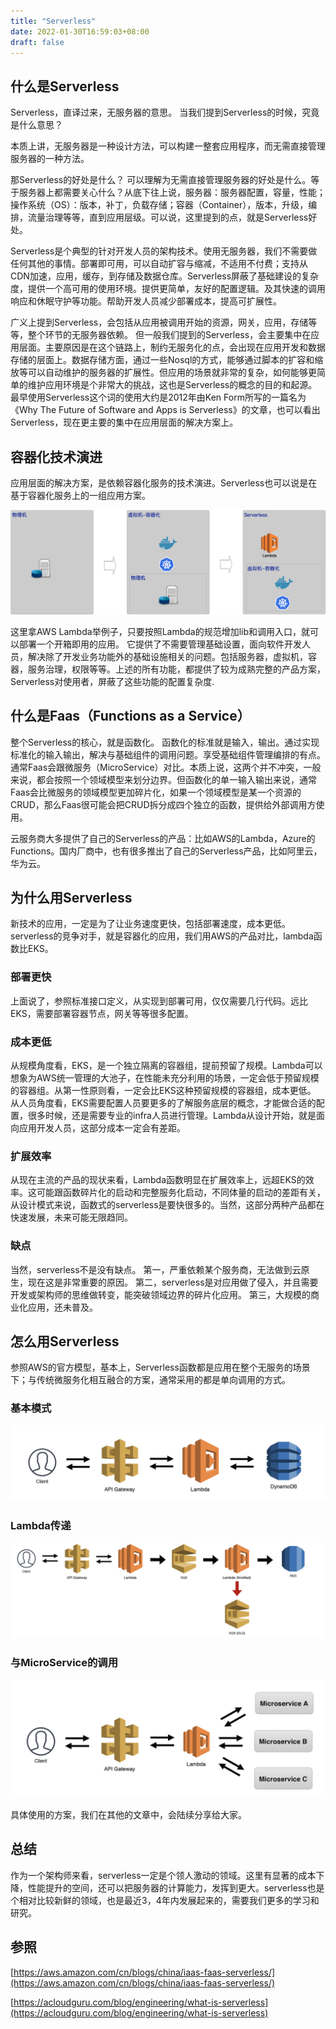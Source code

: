 ```yaml
---
title: "Serverless"
date: 2022-01-30T16:59:03+08:00
draft: false
---
```


## 什么是Serverless

Serverless，直译过来，无服务器的意思。
当我们提到Serverless的时候，究竟是什么意思？

本质上讲，无服务器是一种设计方法，可以构建一整套应用程序，而无需直接管理服务器的一种方法。

那Serverless的好处是什么？
可以理解为无需直接管理服务器的好处是什么。等于服务器上都需要关心什么？从底下往上说，服务器：服务器配置，容量，性能；操作系统（OS）：版本，补丁，负载存储；容器（Container），版本，升级，编排，流量治理等等，直到应用层级。可以说，这里提到的点，就是Serverless好处。

Serverless是个典型的针对开发人员的架构技术。使用无服务器，我们不需要做任何其他的事情。部署即可用，可以自动扩容与缩减，不适用不付费；支持从CDN加速，应用，缓存，到存储及数据仓库。Serverless屏蔽了基础建设的复杂度，提供一个高可用的使用环境。提供更简单，友好的配置逻辑。及其快速的调用响应和休眠守护等功能。帮助开发人员减少部署成本，提高可扩展性。

广义上提到Serverless，会包括从应用被调用开始的资源，网关，应用，存储等等，整个环节的无服务器依赖。
但一般我们提到的Serverless，会主要集中在应用层面。主要原因是在这个链路上，制约无服务化的点，会出现在应用开发和数据存储的层面上。数据存储方面，通过一些Nosql的方式，能够通过脚本的扩容和缩放等可以自动维护的服务器的扩展性。但应用的场景就非常的复杂，如何能够更简单的维护应用环境是个非常大的挑战，这也是Serverless的概念的目的和起源。最早使用Serverless这个词的使用大约是2012年由Ken Form所写的一篇名为《Why The Future of Software and Apps is Serverless》的文章，也可以看出Serverless，现在更主要的集中在应用层面的解决方案上。

## 容器化技术演进
应用层面的解决方案，是依赖容器化服务的技术演进。Serverless也可以说是在基于容器化服务上的一组应用方案。

![容器化技术演进](./img/Serverless_grown.png)

这里拿AWS Lambda举例子，只要按照Lambda的规范增加lib和调用入口，就可以部署一个开箱即用的应用。
它提供了不需要管理基础设置，面向软件开发人员，解决除了开发业务功能外的基础设施相关的问题。包括服务器，虚拟机，容器，服务治理，权限等等。上述的所有功能，都提供了较为成熟完整的产品方案，Serverless对使用者，屏蔽了这些功能的配置复杂度.

## 什么是Faas（Functions as a Service）
整个Serverless的核心，就是函数化。
函数化的标准就是输入，输出。通过实现标准化的输入输出，解决与基础组件的调用问题。享受基础组件管理编排的有点。
通常Faas会跟微服务（MicroService）对比。本质上说，这两个并不冲突，一般来说，都会按照一个领域模型来划分边界。但函数化的单一输入输出来说，通常Faas会比微服务的领域模型更加碎片化，如果一个领域模型是某一个资源的CRUD，那么Faas很可能会把CRUD拆分成四个独立的函数，提供给外部调用方使用。

云服务商大多提供了自己的Serverless的产品：比如AWS的Lambda，Azure的Functions。国内厂商中，也有很多推出了自己的Serverless产品，比如阿里云，华为云。

## 为什么用Serverless
新技术的应用，一定是为了让业务速度更快，包括部署速度，成本更低。serverless的竞争对手，就是容器化的应用，我们用AWS的产品对比，lambda函数比EKS。

### 部署更快
上面说了，参照标准接口定义，从实现到部署可用，仅仅需要几行代码。远比EKS，需要部署容器节点，网关等等很多配置。

### 成本更低
从规模角度看，EKS，是一个独立隔离的容器组，提前预留了规模。Lambda可以想象为AWS统一管理的大池子，在性能未充分利用的场景，一定会低于预留规模的容器组。从第一性原则看，一定会比EKS这种预留规模的容器组，成本更低。
从人员角度看，EKS需要配置人员要更多的了解服务底层的概念，才能做合适的配置，很多时候，还是需要专业的infra人员进行管理。Lambda从设计开始，就是面向应用开发人员，这部分成本一定会有差距。

### 扩展效率
从现在主流的产品的现状来看，Lambda函数明显在扩展效率上，远超EKS的效率。这可能跟函数碎片化的启动和完整服务化启动，不同体量的启动的差距有关，从设计模式来说，函数式的serverless是要快很多的。当然，这部分两种产品都在快速发展，未来可能无限趋同。

### 缺点
当然，serverless不是没有缺点。
第一，严重依赖某个服务商，无法做到云原生，现在这是非常重要的原因。
第二，serverless是对应用做了侵入，并且需要开发或架构师的思维做转变，能突破领域边界的碎片化应用。
第三，大规模的商业化应用，还未普及。

## 怎么用Serverless
参照AWS的官方模型，基本上，Serverless函数都是应用在整个无服务的场景下；与传统微服务化相互融合的方案，通常采用的都是单向调用的方式。
### 基本模式
![基本版本](./img/biz1.png)
### Lambda传递
![函数->Lambda->函数](./img/biz2.png)
### 与MicroService的调用
![函数->容器化微服务](./img/biz3.png)

具体使用的方案，我们在其他的文章中，会陆续分享给大家。

## 总结
作为一个架构师来看，serverless一定是个领人激动的领域。这里有显著的成本下降，性能提升的空间，还可以把服务器的计算能力，发挥到更大。serverless也是个相对比较新鲜的领域，也是最近3，4年内发展起来的，需要我们更多的学习和研究。


## 参照

[https://aws.amazon.com/cn/blogs/china/iaas-faas-serverless/](https://aws.amazon.com/cn/blogs/china/iaas-faas-serverless/)

[https://acloudguru.com/blog/engineering/what-is-serverless](https://acloudguru.com/blog/engineering/what-is-serverless)